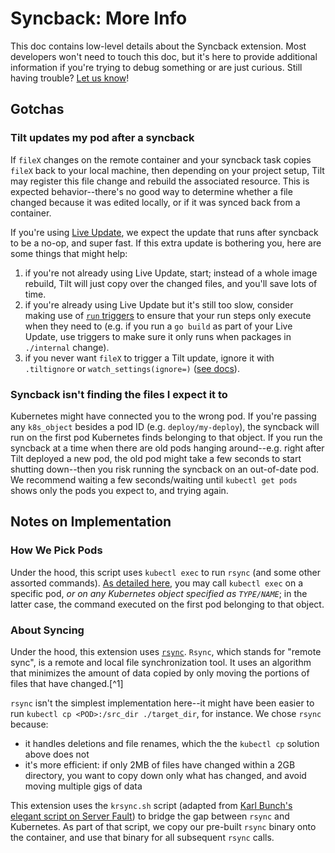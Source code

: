 # Syncback: More Info

This doc contains low-level details about the Syncback extension. Most developers won't need to touch this doc, but it's here to provide additional information if you're trying to debug something or are just curious. Still having trouble? [Let us know](https://github.com/tilt-dev/tilt-extensions/issues)!

## Gotchas
### Tilt updates my pod after a syncback
If `fileX` changes on the remote container and your syncback task copies `fileX` back to your local machine, then depending on your project setup, Tilt may register this file change and rebuild the associated resource. This is expected behavior--there's no good way to determine whether a file changed because it was edited locally, or if it was synced back from a container.

If you're using [Live Update](https://docs.tilt.dev/live_update_tutorial.html), we expect the update that runs after syncback to be a no-op, and super fast. If this extra update is bothering you, here are some things that might help:
1. if you're not already using Live Update, start; instead of a whole image rebuild, Tilt will just copy over the changed files, and you'll save lots of time.
2. if you're already using Live Update but it's still too slow, consider making use of [`run` triggers](https://docs.tilt.dev/live_update_reference.html#run-triggers) to ensure that your run steps only execute when they need to (e.g. if you run a `go build` as part of your Live Update, use triggers to make sure it only runs when packages in `./internal` change).
3. if you never want `fileX` to trigger a Tilt update, ignore it with `.tiltignore` or `watch_settings(ignore=)` ([see docs](https://docs.tilt.dev/file_changes.html#tiltignore)).

### Syncback isn't finding the files I expect it to
Kubernetes might have connected you to the wrong pod. If you're passing any `k8s_object` besides a pod ID (e.g. `deploy/my-deploy`), the syncback will run on the first pod Kubernetes finds belonging to that object. If you run the syncback at a time when there are old pods hanging around--e.g. right after Tilt deployed a new pod, the old pod might take a few seconds to start shutting down--then you risk running the syncback on an out-of-date pod. We recommend waiting a few seconds/waiting until `kubectl get pods` shows only the pods you expect to, and trying again.

## Notes on Implementation

### How We Pick Pods
Under the hood, this script uses `kubectl exec` to run `rsync` (and some other assorted commands). [As detailed here](https://kubernetes.io/docs/reference/generated/kubectl/kubectl-commands#exec), you may call `kubectl exec` on a specific pod, *or on any Kubernetes object specified as `TYPE/NAME`*; in the latter case, the command executed on the first pod belonging to that object.

### About Syncing
Under the hood, this extension uses [`rsync`](https://rsync.samba.org/). `Rsync`, which stands for "remote sync", is a remote and local file synchronization tool. It uses an algorithm that minimizes the amount of data copied by only moving the portions of files that have changed.[^1]

`rsync` isn't the simplest implementation here--it might have been easier to run `kubectl cp <POD>:/src_dir ./target_dir`, for instance. We chose `rsync` because:
* it handles deletions and file renames, which the the `kubectl cp` solution above does not
* it's more efficient: if only 2MB of files have changed within a 2GB directory, you want to copy down only what has changed, and avoid moving multiple gigs of data

This extension uses the `krsync.sh` script (adapted from [Karl Bunch's elegant script on Server Fault](https://serverfault.com/questions/741670/rsync-files-to-a-kubernetes-pod/887402#887402)) to bridge the gap between `rsync` and Kubernetes. As part of that script, we copy our pre-built `rsync` binary onto the container, and use that binary for all subsequent `rsync` calls.
